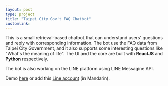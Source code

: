 ```yaml
---
layout: post
type: project
title: "Taipei City Gov't FAQ Chatbot"
customlink: 
---
```

This is a small retrieval-based chatbot that can understand users' questions and reply with corresponding information. The bot use the FAQ data from Taipei City Government, and it also supports some interesting questions like "What's the meaning of life". The UI and the core are built with **ReactJS** and **Python** respectively.

The bot is also working on the LINE platform using LINE Messagine API.

Demo [here](https://tpe-gov-bot.herokuapp.com/) or add this [Line account](https://line.me/R/ti/p/%40prt8755a) (in Mandarin).